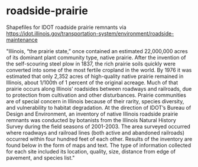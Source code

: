 # roadside-prairie
Shapefiles for IDOT roadside prairie remnants via https://idot.illinois.gov/transportation-system/environment/roadside-maintenance

"Illinois, “the prairie state,” once contained an estimated 22,000,000 acres of its dominant plant community type, native prairie. After the invention of the self-scouring steel plow in 1837, the rich prairie soils quickly were converted into some of the most fertile cropland in the world. By 1976 it was estimated that only 2,352 acres of high-quality native prairie remained in Illinois, about 1/100th of 1 percent of the original acreage. Much of that prairie occurs along Illinois’ roadsides between roadways and railroads, due to protection from cultivation and other disturbances. Prairie communities are of special concern in Illinois because of their rarity, species diversity, and vulnerability to habitat degradation. At the direction of IDOT’s Bureau of Design and Environment, an inventory of native Illinois roadside prairie remnants was conducted by botanists from the Illinois Natural History Survey during the field seasons of 2001-2003. The area surveyed occurred where roadways and railroad lines (both active and abandoned railroads) occurred within four hundred feet of each other. Results of the inventory are found below in the form of maps and text. The type of information collected for each site included its location, quality, size, distance from edge of pavement, and species list."
